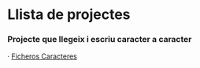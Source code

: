 # Llista de projectes

### Projecte que llegeix i escriu caracter a caracter
· [Ficheros Caracteres](https://github.com/mikibardaji/M03_2024-25/edit/main/A6/Fitxers/)
